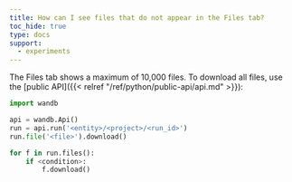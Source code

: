 ```yaml
---
title: How can I see files that do not appear in the Files tab?
toc_hide: true
type: docs
support:
  - experiments
---
```


The Files tab shows a maximum of 10,000 files. To download all files, use the [public API]({{< relref "/ref/python/public-api/api.md" >}}):

```python
import wandb

api = wandb.Api()
run = api.run('<entity>/<project>/<run_id>')
run.file('<file>').download()

for f in run.files():
    if <condition>:
        f.download()
```